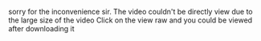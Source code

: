 sorry for the inconvenience sir.
The video couldn't be directly view due to the large size of the video
Click on the view raw and you could be viewed after downloading it
